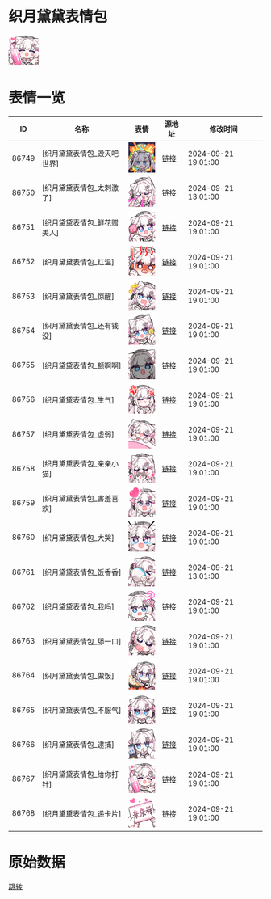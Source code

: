 # 织月黛黛表情包

<img src="./cover.png" height="60" alt="cover" />

# 表情一览

|ID|名称|表情|源地址|修改时间|
|----|----|----|----|----|
|86749|[织月黛黛表情包_毁灭吧世界]|<img src="./pic/086749_%5B织月黛黛表情包_毁灭吧世界%5D.png" height="60" alt="毁灭吧世界"/>|[链接](https://i0.hdslb.com/bfs/garb/5173ae88a022b363fb4d44c8ea348935e04c08d2.png)|2024-09-21 19:01:00|
|86750|[织月黛黛表情包_太刺激了]|<img src="./pic/086750_%5B织月黛黛表情包_太刺激了%5D.png" height="60" alt="太刺激了"/>|[链接](https://i0.hdslb.com/bfs/garb/b0ba250844646398983bfe0fa61fc30fb52d4151.png)|2024-09-21 13:01:00|
|86751|[织月黛黛表情包_鲜花赠美人]|<img src="./pic/086751_%5B织月黛黛表情包_鲜花赠美人%5D.png" height="60" alt="鲜花赠美人"/>|[链接](https://i0.hdslb.com/bfs/garb/cda05fff566153f98c88a07d3a6eaf45171a3dd6.png)|2024-09-21 19:01:00|
|86752|[织月黛黛表情包_红温]|<img src="./pic/086752_%5B织月黛黛表情包_红温%5D.png" height="60" alt="红温"/>|[链接](https://i0.hdslb.com/bfs/garb/53e2ce644a31deffc5c5423a806dd4f7086ca8dc.png)|2024-09-21 19:01:00|
|86753|[织月黛黛表情包_惊醒]|<img src="./pic/086753_%5B织月黛黛表情包_惊醒%5D.png" height="60" alt="惊醒"/>|[链接](https://i0.hdslb.com/bfs/garb/55d8c899ca49ec24a161d817d75a3a9a19fcdab5.png)|2024-09-21 19:01:00|
|86754|[织月黛黛表情包_还有钱没]|<img src="./pic/086754_%5B织月黛黛表情包_还有钱没%5D.png" height="60" alt="还有钱没"/>|[链接](https://i0.hdslb.com/bfs/garb/910145bfc8f86e9dbdee07ea8577d9fc02120051.png)|2024-09-21 19:01:00|
|86755|[织月黛黛表情包_额啊啊]|<img src="./pic/086755_%5B织月黛黛表情包_额啊啊%5D.png" height="60" alt="额啊啊"/>|[链接](https://i0.hdslb.com/bfs/garb/db5eb6d1a2504fd3529c0380d684e42c85303bdb.png)|2024-09-21 19:01:00|
|86756|[织月黛黛表情包_生气]|<img src="./pic/086756_%5B织月黛黛表情包_生气%5D.png" height="60" alt="生气"/>|[链接](https://i0.hdslb.com/bfs/garb/6232b16baa48a3f9d1494086cfcc8d2ee84bb3b1.png)|2024-09-21 19:01:00|
|86757|[织月黛黛表情包_虚弱]|<img src="./pic/086757_%5B织月黛黛表情包_虚弱%5D.png" height="60" alt="虚弱"/>|[链接](https://i0.hdslb.com/bfs/garb/6278f1b8806f1723e798e1e93c3dfc0d8587fdac.png)|2024-09-21 19:01:00|
|86758|[织月黛黛表情包_亲亲小猫]|<img src="./pic/086758_%5B织月黛黛表情包_亲亲小猫%5D.png" height="60" alt="亲亲小猫"/>|[链接](https://i0.hdslb.com/bfs/garb/292b21c41712a3ffbd04bf4575da6cc074ce6414.png)|2024-09-21 19:01:00|
|86759|[织月黛黛表情包_害羞喜欢]|<img src="./pic/086759_%5B织月黛黛表情包_害羞喜欢%5D.png" height="60" alt="害羞喜欢"/>|[链接](https://i0.hdslb.com/bfs/garb/4240cb093e4940f41936028dbbcc561474f4c9b6.png)|2024-09-21 19:01:00|
|86760|[织月黛黛表情包_大哭]|<img src="./pic/086760_%5B织月黛黛表情包_大哭%5D.png" height="60" alt="大哭"/>|[链接](https://i0.hdslb.com/bfs/garb/f0f09b3f62b68796797f910960b6d11bb705aa4e.png)|2024-09-21 19:01:00|
|86761|[织月黛黛表情包_饭香香]|<img src="./pic/086761_%5B织月黛黛表情包_饭香香%5D.png" height="60" alt="饭香香"/>|[链接](https://i0.hdslb.com/bfs/garb/271e6bc61e30390cda6a720a9ff85dbaf2dee1c8.png)|2024-09-21 13:01:00|
|86762|[织月黛黛表情包_我吗]|<img src="./pic/086762_%5B织月黛黛表情包_我吗%5D.png" height="60" alt="我吗"/>|[链接](https://i0.hdslb.com/bfs/garb/7740d7dfe2fd643ccc856fd92b3b67c9eaba475c.png)|2024-09-21 19:01:00|
|86763|[织月黛黛表情包_舔一口]|<img src="./pic/086763_%5B织月黛黛表情包_舔一口%5D.png" height="60" alt="舔一口"/>|[链接](https://i0.hdslb.com/bfs/garb/beb36ce3d7eddf9a83b7385b97d2d42ecf13be95.png)|2024-09-21 19:01:00|
|86764|[织月黛黛表情包_做饭]|<img src="./pic/086764_%5B织月黛黛表情包_做饭%5D.png" height="60" alt="做饭"/>|[链接](https://i0.hdslb.com/bfs/garb/9614666ec0551259d718b5c9d2104e2390777f2e.png)|2024-09-21 19:01:00|
|86765|[织月黛黛表情包_不服气]|<img src="./pic/086765_%5B织月黛黛表情包_不服气%5D.png" height="60" alt="不服气"/>|[链接](https://i0.hdslb.com/bfs/garb/14e009215476510230731e0a861a16c346634497.png)|2024-09-21 19:01:00|
|86766|[织月黛黛表情包_逮捕]|<img src="./pic/086766_%5B织月黛黛表情包_逮捕%5D.png" height="60" alt="逮捕"/>|[链接](https://i0.hdslb.com/bfs/garb/e8eb1a101e2501d63ce7b89308d43277f49e2d09.png)|2024-09-21 19:01:00|
|86767|[织月黛黛表情包_给你打针]|<img src="./pic/086767_%5B织月黛黛表情包_给你打针%5D.png" height="60" alt="给你打针"/>|[链接](https://i0.hdslb.com/bfs/garb/f14140f4aff12cd74e5ffd1d91af1fe505a294c3.png)|2024-09-21 19:01:00|
|86768|[织月黛黛表情包_递卡片]|<img src="./pic/086768_%5B织月黛黛表情包_递卡片%5D.png" height="60" alt="递卡片"/>|[链接](https://i0.hdslb.com/bfs/garb/cd06f2a179d429d803074c93d9ef8f89652a1a7d.png)|2024-09-21 19:01:00|

# 原始数据

[跳转](./raw.json)

